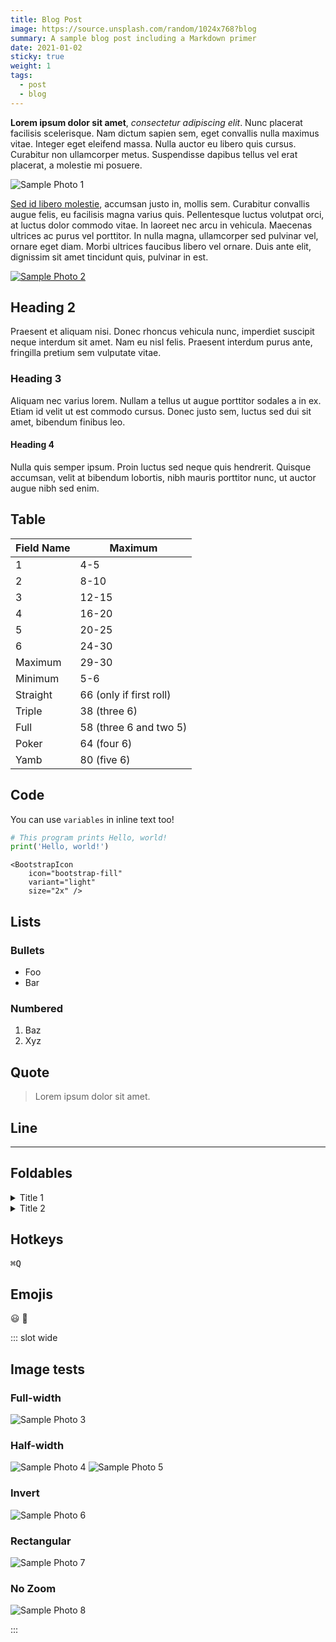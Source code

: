 ```yaml
---
title: Blog Post
image: https://source.unsplash.com/random/1024x768?blog
summary: A sample blog post including a Markdown primer
date: 2021-01-02
sticky: true
weight: 1
tags:
  - post
  - blog
---
```


**Lorem ipsum dolor sit amet**, _consectetur adipiscing elit_. Nunc placerat facilisis scelerisque. Nam dictum sapien sem, eget convallis nulla maximus vitae. Integer eget eleifend massa. Nulla auctor eu libero quis cursus. Curabitur non ullamcorper metus. Suspendisse dapibus tellus vel erat placerat, a molestie mi posuere.

![Sample Photo 1](https://source.unsplash.com/random/1024x768?1)

[Sed id libero molestie](/posts/blog-post.md), accumsan justo in, mollis sem. Curabitur convallis augue felis, eu facilisis magna varius quis. Pellentesque luctus volutpat orci, at luctus dolor commodo vitae. In laoreet nec arcu in vehicula. Maecenas ultrices ac purus vel porttitor. In nulla magna, ullamcorper sed pulvinar vel, ornare eget diam. Morbi ultrices faucibus libero vel ornare. Duis ante elit, dignissim sit amet tincidunt quis, pulvinar in est.

[![Sample Photo 2](https://source.unsplash.com/random/1024x768?2)](https://vuepress.vuejs.org/)

## Heading 2

Praesent et aliquam nisi. Donec rhoncus vehicula nunc, imperdiet suscipit neque interdum sit amet. Nam eu nisl felis. Praesent interdum purus ante, fringilla pretium sem vulputate vitae.

### Heading 3

Aliquam nec varius lorem. Nullam a tellus ut augue porttitor sodales a in ex. Etiam id velit ut est commodo cursus. Donec justo sem, luctus sed dui sit amet, bibendum finibus leo.

#### Heading 4

Nulla quis semper ipsum. Proin luctus sed neque quis hendrerit. Quisque accumsan, velit at bibendum lobortis, nibh mauris porttitor nunc, ut auctor augue nibh sed enim.

## Table

| Field Name | Maximum                 |
|------------|-------------------------|
| 1          | 4-5                     |
| 2          | 8-10                    |
| 3          | 12-15                   |
| 4          | 16-20                   |
| 5          | 20-25                   |
| 6          | 24-30                   |
| Maximum    | 29-30                   |
| Minimum    | 5-6                     |
| Straight   | 66 (only if first roll) |
| Triple     | 38 (three 6)            |
| Full       | 58 (three 6 and two 5)  |
| Poker      | 64 (four 6)             |
| Yamb       | 80 (five 6)             |

## Code

You can use `variables` in inline text too!

```python
# This program prints Hello, world!
print('Hello, world!')
```

```vue live
<BootstrapIcon
    icon="bootstrap-fill"
    variant="light"
    size="2x" />
```

## Lists

### Bullets

* Foo
* Bar

### Numbered

1. Baz
1. Xyz

## Quote

> Lorem ipsum dolor sit amet.

## Line

- - - -

## Foldables

<details>
    <summary>Title 1</summary>
    <p>Content 1 Content 1 Content 1 Content 1 Content 1</p>
</details>

<details>
    <summary>Title 2</summary>
    <p>Content 2 Content 2 Content 2 Content 2 Content 2</p>
</details>

## Hotkeys

<kbd>⌘Q</kbd>

## Emojis

:smiley: :telescope:

::: slot wide

## Image tests

### Full-width

![Sample Photo 3](https://source.unsplash.com/random/1024x768?3)

### Half-width

![Sample Photo 4](https://source.unsplash.com/random/1024x768?4#half)
![Sample Photo 5](https://source.unsplash.com/random/1024x768?5#half)

### Invert

![Sample Photo 6](https://source.unsplash.com/random/1024x768?6#invert)

### Rectangular

![Sample Photo 7](https://source.unsplash.com/random/1024x768?7#rect)

### No Zoom

![Sample Photo 8](https://source.unsplash.com/random/1024x768?8#nozoom)

:::
